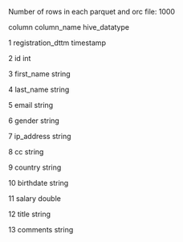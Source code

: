 


 
Number of rows in each parquet and orc file: 1000


column		column_name		hive_datatype

1		registration_dttm 	timestamp

2		id 			int

3		first_name 		string

4		last_name 		string

5		email 			string

6		gender 			string

7		ip_address 		string

8		cc 			string

9		country 		string

10		birthdate 		string

11		salary 			double

12		title 			string

13		comments 		string

